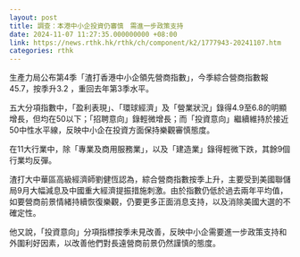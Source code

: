 ```yaml
---
layout: post
title: 調查：本港中小企投資仍審慎　需進一步政策支持
date: 2024-11-07 11:27:35.000000000 +08:00
link: https://news.rthk.hk/rthk/ch/component/k2/1777943-20241107.htm
categories: rthk
---
```


生產力局公布第4季「渣打香港中小企領先營商指數」，今季綜合營商指數報45.7，按季升3.2 ，重回去年第3季水平。

五大分項指數中，「盈利表現」、「環球經濟」及「營業狀況」錄得4.9至6.8的明顯增長，但均在50以下；「招聘意向」錄輕微增長；而「投資意向」繼續維持於接近50中性水平線，反映中小企在投資方面保持樂觀審慎態度。

在11大行業中，除「專業及商用服務業」，以及「建造業」錄得輕微下跌，其餘9個行業均反彈。

渣打大中華區高級經濟師劉健恆認為，綜合營商指數按季上升，主要受到美國聯儲局9月大幅減息及中國重大經濟提振措施刺激。由於指數仍低於過去兩年平均值，如要營商前景情緒持續恢復樂觀，仍要更多正面消息支持，以及消除美國大選的不確定性。

他又說，「投資意向」分項指標按季未見改善，反映中小企需要進一步政策支持和外圍利好因素，以改善他們對長遠營商前景仍然謹慎的態度。
